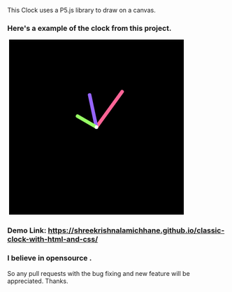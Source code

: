 This Clock uses a P5.js library to draw on a canvas.

### Here's a example of the clock from this project.
![Clock ScreenShot](example_images/clock.png)

### Demo Link: https://shreekrishnalamichhane.github.io/classic-clock-with-html-and-css/

### I believe in opensource . 
So any pull requests with the bug fixing and new feature will be appreciated. Thanks.
